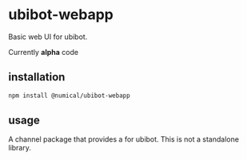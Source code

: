 # ubibot-webapp
Basic web UI for ubibot.

Currently **alpha** code 

## installation
```bash
npm install @numical/ubibot-webapp
```

## usage
A channel package that provides a for ubibot. 
This is not a standalone library.  
